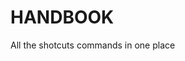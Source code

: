 # HANDBOOK

All the shotcuts commands in one place
<!--stackedit_data:
eyJoaXN0b3J5IjpbLTEzMjUyNzU0NzJdfQ==
-->